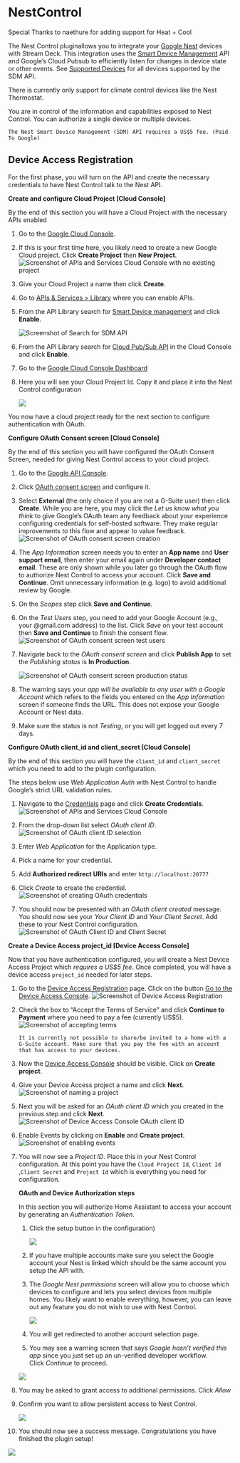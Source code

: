 NestControl
====
Special Thanks to naethure for adding support for Heat + Cool

The Nest Control pluginallows you to integrate your [Google Nest](https://store.google.com/us/category/connected_home?) devices with Stream Deck. This integration uses the [Smart Device Management](https://developers.google.com/nest/device-access/api) API and Google’s Cloud Pubsub to efficiently listen for changes in device state or other events. See [Supported Devices](https://developers.google.com/nest/device-access/supported-devices) for all devices supported by the SDM API.

There is currently only support for climate control devices like the Nest Thermostat.

You are in control of the information and capabilities exposed to Nest Control. You can authorize a single device or multiple devices.

`The Nest Smart Device Management (SDM) API requires a US$5 fee. (Paid To Google)`

Device Access Registration
---------------------------------------------------------

For the first phase, you will turn on the API and create the necessary credentials to have Nest Control talk to the Nest API.



**Create and configure Cloud Project \[Cloud Console\]**

By the end of this section you will have a Cloud Project with the necessary APIs enabled

1. Go to the [Google Cloud Console](https://console.developers.google.com/apis/credentials).

2. If this is your first time here, you likely need to create a new Google Cloud project. Click **Create Project** then **New Project**. ![Screenshot of APIs and Services Cloud Console with no existing project](https://i.imgur.com/geBhJyA.png)

3. Give your Cloud Project a name then click **Create**.

4. Go to [APIs & Services > Library](https://console.cloud.google.com/apis/library) where you can enable APIs.

5. From the API Library search for [Smart Device management](https://console.cloud.google.com/apis/library/smartdevicemanagement.googleapis.com) and click **Enable**.
   
   ![Screenshot of Search for SDM API](https://i.imgur.com/XIatTYq.png)

6. From the API Library search for [Cloud Pub/Sub API](https://console.developers.google.com/apis/library/pubsub.googleapis.com) in the Cloud Console and click **Enable**.

7. Go to the [Google Cloud Console Dashboard](https://console.cloud.google.com/)

8. Here you will see your Cloud Project Id. Copy it and place it into the Nest Control configuration
   
   ![](https://i.imgur.com/qg8UngH.png)

You now have a cloud project ready for the next section to configure authentication with OAuth.



**Configure OAuth Consent screen \[Cloud Console\]**

By the end of this section you will have configured the OAuth Consent Screen, needed for giving Nest Control access to your cloud project.

1. Go to the [Google API Console](https://console.developers.google.com/apis/credentials).

2. Click [OAuth consent screen](https://console.cloud.google.com/apis/credentials/consent) and configure it.

3. Select **External** (the only choice if you are not a G-Suite user) then click **Create**. While you are here, you may click the _Let us know what you think_ to give Google’s OAuth team any feedback about your experience configuring credentials for self-hosted software. They make regular improvements to this flow and appear to value feedback. ![Screenshot of OAuth consent screen creation](https://i.imgur.com/6pglo6F.png)

4. The _App Information_ screen needs you to enter an **App name** and **User support email**, then enter your email again under **Developer contact email**. These are only shown while you later go through the OAuth flow to authorize Nest Control to access your account. Click **Save and Continue**. Omit unnecessary information (e.g. logo) to avoid additional review by Google.

5. On the _Scopes_ step click **Save and Continue**.

6. On the _Test Users_ step, you need to add your Google Account (e.g., your @gmail.com address) to the list. Click _Save_ on your test account then **Save and Continue** to finish the consent flow. ![Screenshot of OAuth consent screen test users](https://i.imgur.com/e51NsUG.png)

7. Navigate back to the _OAuth consent screen_ and click **Publish App** to set the _Publishing status_ is **In Production**.
   
   ![Screenshot of OAuth consent screen production status](https://i.imgur.com/GFAe3du.png)

8. The warning says your _app will be available to any user with a Google Account_ which refers to the fields you entered on the _App Information_ screen if someone finds the URL. This does not expose your Google Account or Nest data.

9. Make sure the status is not _Testing_, or you will get logged out every 7 days.



**Configure OAuth client\_id and client\_secret \[Cloud Console\]**

By the end of this section you will have the `client_id` and `client_secret` which you need to add to the plugin configuration.

The steps below use _Web Application Auth_ with Nest Control to handle Google’s strict URL validation rules.

1. Navigate to the [Credentials](https://console.cloud.google.com/apis/credentials) page and click **Create Credentials**. ![Screenshot of APIs and Services Cloud Console](https://i.imgur.com/NNQRsU3.png)

2. From the drop-down list select _OAuth client ID_. ![Screenshot of OAuth client ID selection](https://i.imgur.com/dXyIk7i.png)

3. Enter _Web Application_ for the Application type.

4. Pick a name for your credential.

5. Add **Authorized redirect URIs** and enter `http://localhost:20777`

6. Click _Create_ to create the credential. ![Screenshot of creating OAuth credentials](https://i.imgur.com/qmfCCW8.png)

7. You should now be presented with an _OAuth client created_ message. You should now see your _Your Client ID_ and _Your Client Secret_. Add these to your Nest Control configuration.![Screenshot of OAuth Client ID and Client Secret](https://i.imgur.com/zsa6qvM.png)



**Create a Device Access project\_id \[Device Access Console\]**

Now that you have authentication configured, you will create a Nest Device Access Project which _requires a US$5 fee_. Once completed, you will have a device access `project_id` needed for later steps.

1. Go to the [Device Access Registration](https://developers.google.com/nest/device-access/registration) page. Click on the button [Go to the Device Access Console](https://console.nest.google.com/device-access/). ![Screenshot of Device Access Registration](https://i.imgur.com/s9xBifZ.png)

2. Check the box to “Accept the Terms of Service” and click **Continue to Payment** where you need to pay a fee (currently US$5). ![Screenshot of accepting terms](https://i.imgur.com/NkW7DJg.png)
   
   `It is currently not possible to share/be invited to a home with a G-Suite account. Make sure that you pay the fee with an account that has access to your devices.`

3. Now the [Device Access Console](https://console.nest.google.com/device-access/project-list) should be visible. Click on **Create project**.

4. Give your Device Access project a name and click **Next**. ![Screenshot of naming a project](https://i.imgur.com/jEfHNlw.png)

5. Next you will be asked for an _OAuth client ID_ which you created in the previous step and click **Next**. ![Screenshot of Device Access Console OAuth client ID](https://i.imgur.com/LPgc5iW.png)

6. Enable Events by clicking on **Enable** and **Create project**. ![Screenshot of enabling events](https://i.imgur.com/G7hjC6x.png)

7. You will now see a _Project ID_. Place this in your Nest Control configuration. At this point you have the `Cloud Project Id`, `Client Id` ,`Client Secret` and `Project Id` which is everything you need for configuration.
   
   
   
   **OAuth and Device Authorization steps**
   
   In this section you will authorize Home Assistant to access your account by generating an *Authentication Token*.
   
   1. Click the setup button in the configuration)
      
      ![](https://i.imgur.com/Reou3Li.png)
   
   2. If you have multiple accounts make sure you select the Google account your Nest is linked which should be the same account you setup the API with.
   
   3. The *Google Nest permissions* screen will allow you to choose which devices to configure and lets you select devices from multiple homes. You likely want to enable everything, however, you can leave out any feature you do not wish to use with Nest Control.
      
      ![](https://i.imgur.com/wADQ9L5.png)
   
   4. You will get redirected to another account selection page.
   
   5. You may see a warning screen that says *Google hasn’t verified this app* since you just set up an un-verified developer workflow. Click *Continue* to proceed.
   
   ![](https://i.imgur.com/HRLFtPO.png)

8. You may be asked to grant access to additional permissions. Click *Allow*

9. Confirm you want to allow persistent access to Nest Control.
   
   ![](https://i.imgur.com/tN6ip08.png)

10. You should now see a success message. Congratulations you have finished the plugin setup!

![](https://i.imgur.com/rAWiBqb.png)




